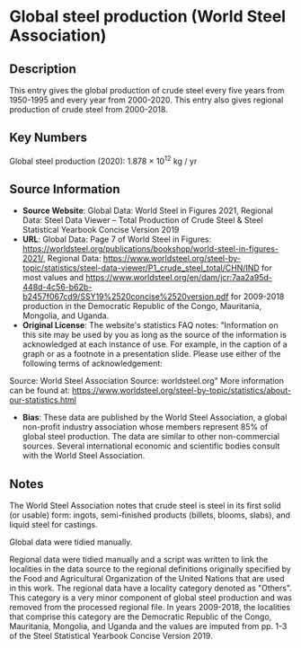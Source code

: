 
# Global steel production (World Steel Association)

## Description
This entry gives the global production of crude steel every five years from 1950-1995 and every year from 2000-2020.
This entry also gives regional production of crude steel from 2000-2018.

## Key Numbers
Global steel production (2020): 1.878 &times; 10<sup>12</sup> kg / yr

## Source Information
* **Source Website**: Global Data: World Steel in Figures 2021, Regional Data: Steel Data Viewer – Total Production of Crude Steel & Steel Statistical Yearbook Concise Version 2019
* **URL**: Global Data: Page 7 of World Steel in Figures: https://worldsteel.org/publications/bookshop/world-steel-in-figures-2021/, Regional Data: https://www.worldsteel.org/steel-by-topic/statistics/steel-data-viewer/P1_crude_steel_total/CHN/IND for most values and https://www.worldsteel.org/en/dam/jcr:7aa2a95d-448d-4c56-b62b-b2457f067cd9/SSY19%2520concise%2520version.pdf for 2009-2018 production in the Democratic Republic of the Congo, Mauritania, Mongolia, and Uganda.
* **Original License**: The website's statistics FAQ notes: "Information on this site may be used by you as long as the source of the information is acknowledged at each instance of use. For example, in the caption of a graph or as a footnote in a presentation slide. Please use either of the following terms of acknowledgement:

Source: World Steel Association
Source: worldsteel.org"
More information can be found at: https://www.worldsteel.org/steel-by-topic/statistics/about-our-statistics.html
* **Bias**: These data are published by the World Steel Association, a global non-profit industry association whose members represent 85% of global steel production. The data are similar to other non-commercial sources. Several international economic and scientific bodies consult with the World Steel Association.  

## Notes
The World Steel Association notes that crude steel is steel in its first solid (or usable) form: ingots, semi-finished products (billets, blooms, slabs), and liquid steel for castings.

Global data were tidied manually.

Regional data were tidied manually and a script was written to link the localities in the data source to the regional definitions originally specified by the Food and Agricultural Organization of the United Nations that are used in this work. The regional data have a locality category denoted as "Others". This category is a very minor component of global steel production and was removed from the processed regional file. In years 2009-2018, the localities that comprise this category are the Democratic Republic of the Congo, Mauritania, Mongolia, and Uganda and the values are imputed from pp. 1-3 of the Steel Statistical Yearbook Concise Version 2019.
